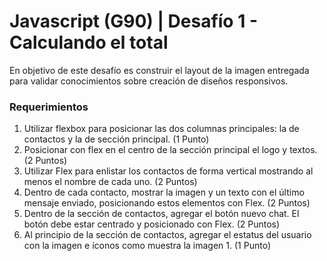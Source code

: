 # Javascript (G90) | Desafío 1 - Calculando el total
En objetivo de este desafío es construir el layout de la imagen entregada para validar conocimientos sobre creación de diseños responsivos.

###  Requerimientos
1. Utilizar flexbox para posicionar las dos columnas principales: la de contactos y la de sección principal. (1 Punto)
2. Posicionar con flex en el centro de la sección principal el logo y textos. (2 Puntos)
3. Utilizar Flex para enlistar los contactos de forma vertical mostrando al menos el nombre de cada uno. (2 Puntos)
4. Dentro de cada contacto, mostrar la imagen y un texto con el último mensaje enviado, posicionando estos elementos con Flex. (2 Puntos)
5. Dentro de la sección de contactos, agregar el botón nuevo chat. El botón debe estar centrado y posicionado con Flex. (2 Puntos)
6. Al principio de la sección de contactos, agregar el estatus del usuario con la imagen e íconos como muestra la imagen 1. (1 Punto)
